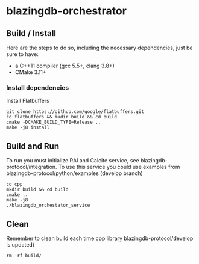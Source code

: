 # blazingdb-orchestrator

## Build / Install 

Here are the steps to do so, including the necessary dependencies, just be sure to have:

- a C++11 compiler (gcc 5.5+, clang 3.8+)
- CMake 3.11+

### Install dependencies

Install Flatbuffers

```
git clone https://github.com/google/flatbuffers.git
cd flatbuffers && mkdir build && cd build
cmake -DCMAKE_BUILD_TYPE=Release ..
make -j8 install
```

## Build and Run
To run you must initialize RAl and Calcite service, see blazingdb-protocol/integration.
To use this service you could use examples from blazingdb-protocol/python/examples (develop branch)
```
cd cpp
mkdir build && cd build
cmake ..
make -j8 
./blazingdb_orchestator_service
```

## Clean 
Remember to clean build each time cpp library blazingdb-protocol/develop is updated)

```
rm -rf build/
```
 
